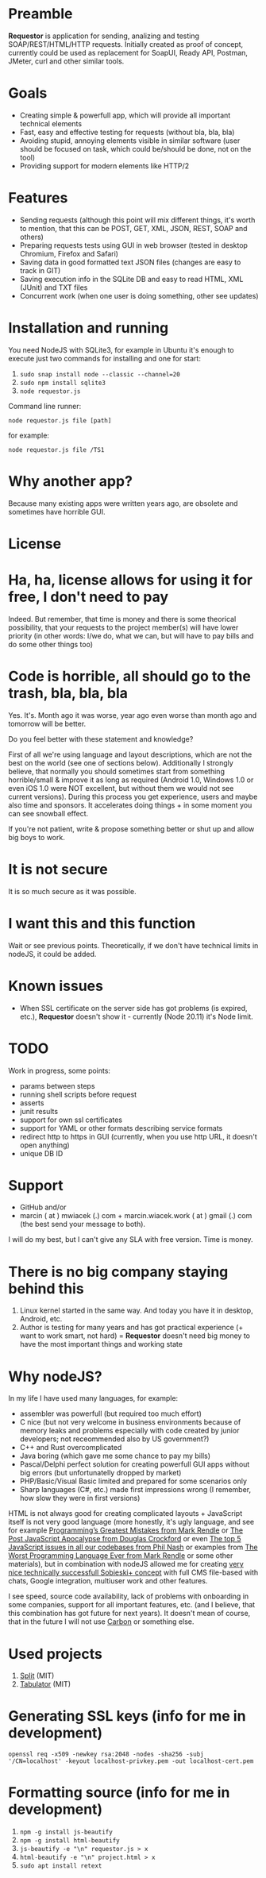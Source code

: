 # Preamble

**Requestor** is application for sending, analizing and testing SOAP/REST/HTML/HTTP requests.
Initially created as proof of concept, currently could be used as replacement for SoapUI,
Ready API, Postman, JMeter, curl and other similar tools.

# Goals
* Creating simple & powerfull app, which will provide all important technical elements
* Fast, easy and effective testing for requests (without bla, bla, bla)
* Avoiding stupid, annoying elements visible in similar software
(user should be focused on task, which could be/should be done, not on the tool)
* Providing support for modern elements like HTTP/2

# Features
* Sending requests (although this point will mix different things, it's worth to mention,
that this can be POST, GET, XML, JSON, REST, SOAP and others)
* Preparing requests tests using GUI in web browser (tested in desktop Chromium, Firefox
and Safari)
* Saving data in good formatted text JSON files (changes are easy to track in GIT)
* Saving execution info in the SQLite DB and easy to read HTML, XML (JUnit) and TXT files
* Concurrent work (when one user is doing something, other see updates)

# Installation and running
You need NodeJS with SQLite3, for example in Ubuntu it's enough to execute just two commands for installing
and one for start:

1. ```sudo snap install node --classic --channel=20```
2. ```sudo npm install sqlite3```
3. ```node requestor.js```

Command line runner:

```node requestor.js file [path]```

for example:

```node requestor.js file /TS1```

# Why another app?
Because many existing apps were written years ago, are obsolete and sometimes have horrible GUI.

# License

# Ha, ha, license allows for using it for free, I don't need to pay
Indeed. But remember, that time is money and there is some theorical possibility, that
your requests to the project member(s) will have lower priority (in other words: I/we do,
what we can, but will have to pay bills and do some other things too)

# Code is horrible, all should go to the trash, bla, bla, bla
Yes. It's. Month ago it was worse, year ago even worse than month ago and tomorrow will be better.

Do you feel better with these statement and knowledge?

First of all we're using language and layout descriptions, which are not the best on the world
(see one of sections below). Additionally I strongly believe, that normally you should sometimes start
from something horrible/small & improve it as long as required (Android 1.0, Windows 1.0 or even iOS 1.0
were NOT excellent, but without them we would not see current versions).
During this process you get experience, users and maybe also time and sponsors. 
It accelerates doing things + in some moment you can see snowball effect.

If you're not patient, write & propose something better or shut up and allow big boys to work.

# It is not secure
It is so much secure as it was possible.

# I want this and this function
Wait or see previous points. Theoretically, if we don't have technical limits in
nodeJS, it could be added.

# Known issues
* When SSL certificate on the server side has got problems (is expired, etc.), **Requestor**
doesn't show it - currently (Node 20.11) it's Node limit.

# TODO
Work in progress, some points:

* params between steps
* running shell scripts before request
* asserts
* junit results
* support for own ssl certificates
* support for YAML or other formats describing service formats
* redirect http to https in GUI (currently, when you use http URL, it doesn't open anything)
* unique DB ID

# Support
* GitHub and/or
* marcin ( at ) mwiacek (.) com + marcin.wiacek.work ( at ) gmail (.) com
(the best send your message to both).

I will do my best, but I can't give any SLA with free version. Time is money.

# There is no big company staying behind this
1. Linux kernel started in the same way. And today you have it in desktop, Android, etc.
2. Author is testing for many years and has got practical experience
(+ want to work smart, not hard) = **Requestor** doesn't need big money to
have the most important things and working state

# Why nodeJS?
In my life I have used many languages, for example:

* assembler was powerfull (but required too much effort)
* C nice (but not very welcome in business environments because of memory leaks
and problems especially with code created by junior developers; not receommended also
by US government?)
* C++ and Rust overcomplicated
* Java boring (which gave me some chance to pay my bills)
* Pascal/Delphi perfect solution for creating powerfull GUI apps without
big errors (but unfortunatelly dropped by market)
* PHP/Basic/Visual Basic limited and prepared for some scenarios only
* Sharp languages (C#, etc.) made first impressions wrong (I remember, how slow
they were in first versions)

HTML is not always good for creating complicated layouts + JavaScript itself is not very
good language (more honestly, it's ugly language, and see for example
[Programming’s Greatest Mistakes from Mark Rendle](https://www.youtube.com/watch?v=qC_ioJQpv4E) or
[The Post JavaScript Apocalypse from Douglas Crockford](https://www.youtube.com/watch?v=99Zacm7SsWQ) or even
[The top 5 JavaScript issues in all our codebases from Phil Nash](https://www.youtube.com/watch?v=IGl-P4SHo2E) or examples from
[The Worst Programming Language Ever from Mark Rendle](https://www.youtube.com/watch?v=vcFBwt1nu2U)
or some other materials), but in combination with nodeJS allowed me for creating
[very nice technically successfull Sobieski+ concept](https://mwiacek.com/www/?q=node/401)
with full CMS file-based with chats, Google integration, multiuser work and other features.

I see speed, source code availability, lack of problems with onboarding in some companies,
support for all important features, etc. (and I believe, that this combination has got future for next years).
It doesn't mean of course, that in the future I will not use [Carbon](https://github.com/carbon-language/carbon-lang)
or something else.

# Used projects
1. [Split](https://github.com/nathancahill/split) (MIT)
2. [Tabulator](https://tabulator.info/docs/5.5/install) (MIT)

# Generating SSL keys (info for me in development)
```openssl req -x509 -newkey rsa:2048 -nodes -sha256 -subj '/CN=localhost' -keyout localhost-privkey.pem -out localhost-cert.pem```

# Formatting source (info for me in development)
1. ```npm -g install js-beautify```
2. ```npm -g install html-beautify```
3. ```js-beautify -e "\n" requestor.js > x```
4. ```html-beautify -e "\n" project.html > x```
5. ```sudo apt install retext```